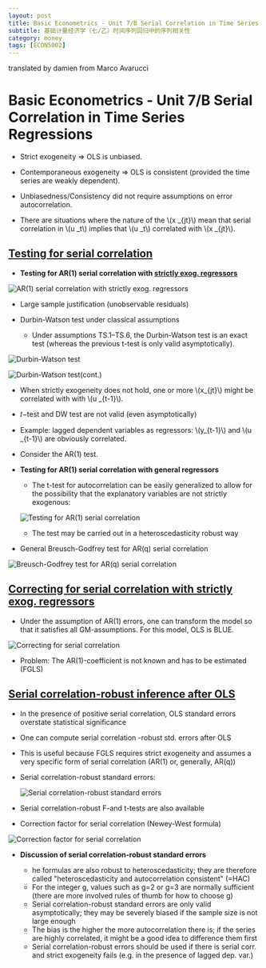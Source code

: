 ```yaml
---
layout: post
title: Basic Econometrics - Unit 7/B Serial Correlation in Time Series Regressions
subtitle: 基础计量经济学（七/乙）时间序列回归中的序列相关性
category: money
tags: [ECON5002]
---
```


translated by damien from Marco Avarucci

#  Basic Econometrics - Unit 7/B Serial Correlation in Time Series Regressions

-   Strict exogeneity ⇒ OLS is unbiased.

-   Contemporaneous exogeneity ⇒ OLS is consistent (provided the time series are weakly dependent).

-   Unbiasedness/Consistency did not require assumptions on error autocorrelation.

-   There are situations where the nature of the \\(x _{jt}\\) mean that serial correlation in \\(u _t\\) implies that \\(u _t\\) correlated with  \\(x _{jt}\\).


##   <u>Testing for serial correlation</u>

-   **Testing for AR(1) serial correlation with <u>strictly exog. regressors</u>**


![]({{site.url}}/assets/images/2020/ECON5002/AR1.png "AR(1) serial correlation with strictly exog. regressors")

-   Large sample justification (unobservable residuals)

-   Durbin-Watson test under classical assumptions

    -   Under assumptions TS.1–TS.6, the Durbin-Watson test is an exact test (whereas the previous t-test is only valid asymptotically).

![]({{site.url}}/assets/images/2020/ECON5002/durbinWatsonTest.png "Durbin-Watson test")

![]({{site.url}}/assets/images/2020/ECON5002/durbinWatsonTest2.png "Durbin-Watson test(cont.)")

-   When strictly exogeneity does not hold, one or more \\(x_{jt}\\) might be correlated with with \\(u _{t-1}\\).

-   𝑡−test and DW test are not valid (even asymptotically)

-   Example: lagged dependent variables as regressors: \\(y_{t-1}\\) and \\(u _{t-1}\\) are obviously correlated.

-   Consider the AR(1) test.

-   **Testing for AR(1) serial correlation with general regressors**

    -   The t-test for autocorrelation can be easily generalized to allow for the possibility that the explanatory variables are not strictly exogenous:

    ![]({{site.url}}/assets/images/2020/ECON5002/AR1SerialCorrelation.png "Testing for AR(1) serial correlation")    

    -   The test may be carried out in a heteroscedasticity robust way

-   General Breusch-Godfrey test for AR(q) serial correlation

![]({{site.url}}/assets/images/2020/ECON5002/breuschGodfrey.png " Breusch-Godfrey test for AR(q) serial correlation")    

##  <u>Correcting for serial correlation with strictly exog. regressors</u>

-   Under the assumption of AR(1) errors, one can transform the model
so that it satisfies all GM-assumptions. For this model, OLS is BLUE.

![]({{site.url}}/assets/images/2020/ECON5002/correcting.png "Correcting for serial correlation")  

-   Problem: The AR(1)-coefficient is not known and has to be estimated (FGLS)

## <u>Serial correlation-robust inference after OLS</u>

-   In the presence of positive serial correlation, OLS standard errors overstate statistical significance
-   One can compute serial correlation -robust std. errors after OLS
-   This is useful because FGLS requires strict exogeneity and assumes a very specific form of serial correlation (AR(1) or, generally, AR(q))
-   Serial correlation-robust standard errors:

    ![]({{site.url}}/assets/images/2020/ECON5002/serialSEs.png "Serial correlation-robust standard errors")  

-   Serial correlation-robust F-and t-tests are also available

-   Correction factor for serial correlation (Newey-West formula)

![]({{site.url}}/assets/images/2020/ECON5002/neweyWestFormula.png "Correction factor for serial correlation")  

-   **Discussion of serial correlation-robust standard errors**

    -   he formulas are also robust to heteroscedasticity; they are therefore called "heteroscedasticity and autocorrelation consistent" (=HAC)
    -   For the integer g, values such as g=2 or g=3 are normally sufficient (there are more involved rules of thumb for how to choose g)
    -   Serial correlation-robust standard errors are only valid asymptotically; they may be severely biased if the sample size is not large enough
    -   The bias is the higher the more autocorrelation there is; if the series are highly correlated, it might be a good idea to difference them first
    -   Serial correlation-robust errors should be used if there is serial corr. and strict exogeneity fails (e.g. in the presence of lagged dep. var.)


<script type="text/javascript" id="MathJax-script" async
  src="https://cdn.jsdelivr.net/npm/mathjax@3/es5/tex-svg.js">
</script>

